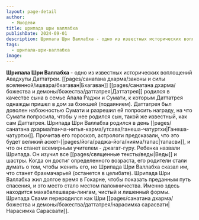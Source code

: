 ```yaml
---
layout: page-detail
author:
  - Яшодеви
title: шрипада шри валлабха
publishDate: 2024-09-01
description: Шрипала Шри Валлабха - одно из известных исторических воплощений Авадхуты Даттатреи. Бхагаван Даттатрея родился в качестве сына в семье Апала Раджи и Сумати, к которым Даттатрея однажды пришел в дом за бхикшей (подаянием).
tags:
  - шрипала-шри-валлабха
image:
---
```

**Шрипала Шри Валлабха** - одно из известных исторических воплощений Авадхуты Даттатреи. [[pages/санатана дхарма/законы и силы вселенной/ишвара/бхагаван|Бхагаван]] [[pages/санатана дхарма/божества и демоны/божества/даттатрея|Даттатрея]] родился в качестве сына в семье Апала Раджи и Сумати, к которым Даттатрея однажды пришел в дом за бхикшей (подаянием). Даттатрея был доволен набожностью Сумати и разрешил ей попросить награду, на что Сумати попросила, чтобы у нее родился сын, такой же известный, как сам Даттатрея. Шрипада Шри Валлабха родился в день [[pages/санатана дхарма/панча-нитья-карма/утсава/ганеша-чатуртхи|Ганеша-чатуртхи]]. Прочитав его гороскоп, астрологи предсказали, что это будет великий аскет-[[pages/йога/раджа-йога/нияма/тапас|тапасви]], и что он станет всемирным учителем - джагат-гуру. Ребенка назвали Шрипада. Он изучил все [[pages/священные тексты/веды|Веды]] и шастры. Когда он достиг определенного возраста, его родители стали думать о том, чтобы женить его, но Шрипада Шри Валлабха сказал им, что станет брахмачарьей (останется в целибате). Шрипада Шри Валлабха жил долгое время в Гокарне, чтобы показать преданным путь спасения, и это место стало местом паломничества. Именно здесь находится махабалешвара-лингам, чистый и лишенный формы. Шрипада Свами переродился как Шри [[pages/санатана дхарма/божества и демоны/божества/даттатрея/нарасимха сарасвати|Нарасимха Сарасвати]].

